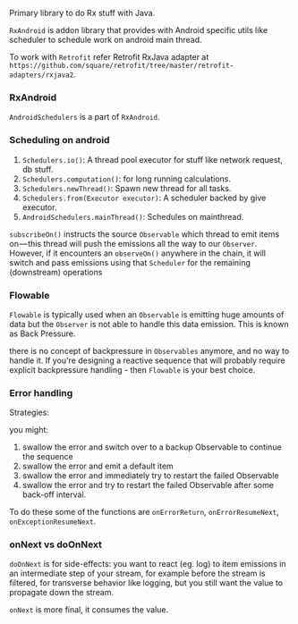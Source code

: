 
Primary library to do Rx stuff with Java.

`RxAndroid` is addon library that provides with Android specific utils
like scheduler to schedule work on android main thread.

To work with `Retrofit` refer Retrofit RxJava adapter at 
`https://github.com/square/retrofit/tree/master/retrofit-adapters/rxjava2`.

### RxAndroid

`AndroidSchedulers` is a part of `RxAndroid`.

### Scheduling on android

1. `Schedulers.io()`: A thread pool executor for stuff like network request, db stuff.
2. `Schedulers.computation()`: for long running calculations.
3. `Schedulers.newThread()`: Spawn new thread for all tasks.
4. `Schedulers.from(Executor executor)`: A scheduler backed by give executor.
5. `AndroidSchedulers.mainThread()`: Schedules on mainthread.

`subscribeOn()` instructs the source `Observable` which thread to emit items on — this thread will push the emissions all the way to our `Observer`. However, if it encounters an `observeOn()` anywhere in the chain, it will switch and pass emissions using that `Scheduler` for the remaining (downstream) operations

### Flowable

`Flowable` is typically used when an `Observable` is emitting huge amounts of data but the `Observer` is not able to handle this data emission. This is known as Back Pressure.

there is no concept of backpressure in `Observables` anymore, and no way to handle it. If you're designing a reactive sequence that will probably require explicit backpressure handling - then `Flowable` is your best choice.

### Error handling

Strategies:

you might:

1. swallow the error and switch over to a backup Observable to continue the sequence
2. swallow the error and emit a default item
3. swallow the error and immediately try to restart the failed Observable
4. swallow the error and try to restart the failed Observable after some back-off interval.

To do these some of the functions are `onErrorReturn`, `onErrorResumeNext`,
`onExceptionResumeNext`.

### onNext vs doOnNext

`doOnNext` is for side-effects: you want to react (eg. log) to item emissions in an intermediate step of your stream, for example before the stream is filtered, for transverse behavior like logging, but you still want the value to propagate down the stream.

`onNext` is more final, it consumes the value.


